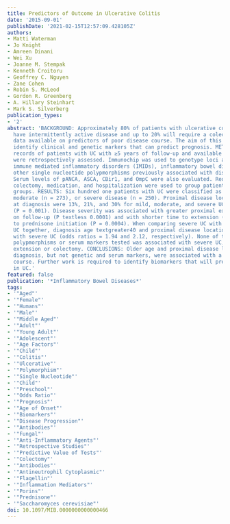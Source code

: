 ```yaml
---
title: Predictors of Outcome in Ulcerative Colitis
date: '2015-09-01'
publishDate: '2021-02-15T12:57:09.428105Z'
authors:
- Matti Waterman
- Jo Knight
- Amreen Dinani
- Wei Xu
- Joanne M. Stempak
- Kenneth Croitoru
- Geoffrey C. Nguyen
- Zane Cohen
- Robin S. McLeod
- Gordon R. Greenberg
- A. Hillary Steinhart
- Mark S. Silverberg
publication_types:
- '2'
abstract: 'BACKGROUND: Approximately 80% of patients with ulcerative colitis (UC)
  have intermittently active disease and up to 20% will require a colectomy, but little
  data available on predictors of poor disease course. The aim of this study was to
  identify clinical and genetic markers that can predict prognosis. METHODS: Medical
  records of patients with UC with ≥5 years of follow-up and available DNA and serum
  were retrospectively assessed. Immunochip was used to genotype loci associated with
  immune mediated inflammatory disorders (IMIDs), inflammatory bowel diseases, and
  other single nucleotide polypmorphisms previously associated with disease severity.
  Serum levels of pANCA, ASCA, CBir1, and OmpC were also evaluated. Requirement for
  colectomy, medication, and hospitalization were used to group patients into 3 prognostic
  groups. RESULTS: Six hundred one patients with UC were classified as mild (n = 78),
  moderate (n = 273), or severe disease (n = 250). Proximal disease location frequencies
  at diagnosis were 13%, 21%, and 30% for mild, moderate, and severe UC, respectively
  (P = 0.001). Disease severity was associated with greater proximal extension rates
  on follow-up (P textless 0.0001) and with shorter time to extension (P = 0.03) and
  to prednisone initiation (P = 0.0004). When comparing severe UC with mild and moderate
  UC together, diagnosis age textgreater40 and proximal disease location were associated
  with severe UC (odds ratios = 1.94 and 2.12, respectively). None of the single nucleotide
  polypmorphisms or serum markers tested was associated with severe UC, proximal disease
  extension or colectomy. CONCLUSIONS: Older age and proximal disease location at
  diagnosis, but not genetic and serum markers, were associated with a more severe
  course. Further work is required to identify biomarkers that will predict outcomes
  in UC.'
featured: false
publication: '*Inflammatory Bowel Diseases*'
tags:
- '"Aged"'
- '"Female"'
- '"Humans"'
- '"Male"'
- '"Middle Aged"'
- '"Adult"'
- '"Young Adult"'
- '"Adolescent"'
- '"Age Factors"'
- '"Child"'
- '"Colitis"'
- '"Ulcerative"'
- '"Polymorphism"'
- '"Single Nucleotide"'
- '"Child"'
- '"Preschool"'
- '"Odds Ratio"'
- '"Prognosis"'
- '"Age of Onset"'
- '"Biomarkers"'
- '"Disease Progression"'
- '"Antibodies"'
- '"Fungal"'
- '"Anti-Inflammatory Agents"'
- '"Retrospective Studies"'
- '"Predictive Value of Tests"'
- '"Colectomy"'
- '"Antibodies"'
- '"Antineutrophil Cytoplasmic"'
- '"Flagellin"'
- '"Inflammation Mediators"'
- '"Porins"'
- '"Prednisone"'
- '"Saccharomyces cerevisiae"'
doi: 10.1097/MIB.0000000000000466
---
```


